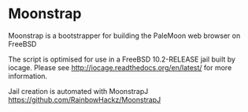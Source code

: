 # Moonstrap
Moonstrap is a bootstrapper for building the PaleMoon web browser on FreeBSD

The script is optimised for use in a FreeBSD 10.2-RELEASE jail built by iocage.
Please see http://iocage.readthedocs.org/en/latest/ for more information.

Jail creation is automated with MoonstrapJ
https://github.com/RainbowHackz/MoonstrapJ
